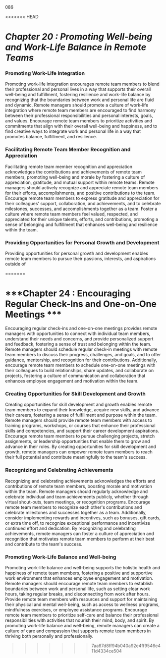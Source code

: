 086

<<<<<<< HEAD


# ***Chapter 20 : Promoting Well-being and Work-Life Balance in Remote Teams***



### **Promoting Work-Life Integration**

Promoting work-life integration encourages remote team members to blend their professional and personal lives in a way that supports their overall well-being and fulfillment, fostering resilience and work-life balance by recognizing that the boundaries between work and personal life are fluid and dynamic. Remote managers should promote a culture of work-life integration where remote team members are encouraged to find harmony between their professional responsibilities and personal interests, goals, and values. Encourage remote team members to prioritize activities and commitments that align with their overall well-being and happiness, and to find creative ways to integrate work and personal life in a way that promotes balance, fulfillment, and resilience.

### **Facilitating Remote Team Member Recognition and Appreciation**

Facilitating remote team member recognition and appreciation acknowledges the contributions and achievements of remote team members, promoting well-being and morale by fostering a culture of appreciation, gratitude, and mutual support within remote teams. Remote managers should actively recognize and appreciate remote team members for their efforts, accomplishments, and positive contributions to the team. Encourage remote team members to express gratitude and appreciation for their colleagues' support, collaboration, and achievements, and to celebrate milestones, successes, and accomplishments together as a team. Foster a culture where remote team members feel valued, respected, and appreciated for their unique talents, efforts, and contributions, promoting a sense of belonging and fulfillment that enhances well-being and resilience within the team.

### **Providing Opportunities for Personal Growth and Development**

Providing opportunities for personal growth and development enables remote team members to pursue their passions, interests, and aspirations outside of
 


=======
# ***Chapter 24 : Encouraging Regular Check-Ins and One-on-One Meetings ***

Encouraging regular check-ins and one-on-one meetings provides remote managers with opportunities to connect with individual team members, understand their needs and concerns, and provide personalized support and feedback, fostering a sense of trust and belonging within the team. Remote managers should schedule regular check-in meetings with remote team members to discuss their progress, challenges, and goals, and to offer guidance, mentorship, and recognition for their contributions. Additionally, encourage remote team members to schedule one-on-one meetings with their colleagues to build relationships, share updates, and collaborate on projects, fostering a culture of communication and collaboration that enhances employee engagement and motivation within the team.

### **Creating Opportunities for Skill Development and Growth**

Creating opportunities for skill development and growth enables remote team members to expand their knowledge, acquire new skills, and advance their careers, fostering a sense of fulfillment and purpose within the team. Remote managers should provide remote team members with access to training programs, workshops, or courses that enhance their professional skills and competencies, and support their career development aspirations. Encourage remote team members to pursue challenging projects, stretch assignments, or leadership opportunities that enable them to grow and advance in their roles. By creating opportunities for skill development and growth, remote managers can empower remote team members to reach their full potential and contribute meaningfully to the team's success.

### **Recognizing and Celebrating Achievements**

Recognizing and celebrating achievements acknowledges the efforts and contributions of remote team members, boosting morale and motivation within the team. Remote managers should regularly acknowledge and celebrate individual and team achievements publicly, whether through virtual shout-outs, team meetings, or recognition programs. Encourage remote team members to recognize each other's contributions and celebrate milestones and successes together as a team. Additionally, consider implementing rewards and incentives, such as bonuses, gift cards, or extra time off, to recognize exceptional performance and incentivize continued effort and dedication. By recognizing and celebrating achievements, remote managers can foster a culture of appreciation and recognition that motivates remote team members to perform at their best and contribute to the team's success.

### **Promoting Work-Life Balance and Well-being**

Promoting work-life balance and well-being supports the holistic health and happiness of remote team members, fostering a positive and supportive work environment that enhances employee engagement and motivation. Remote managers should encourage remote team members to establish boundaries between work and personal life, such as setting clear work hours, taking regular breaks, and disconnecting from work after hours. Provide remote team members with resources and support for maintaining their physical and mental well-being, such as access to wellness programs, mindfulness exercises, or employee assistance programs. Encourage remote team members to prioritize self-care and balance their professional responsibilities with activities that nourish their mind, body, and spirit. By promoting work-life balance and well-being, remote managers can create a culture of care and compassion that supports remote team members in thriving both personally and professionally.
>>>>>>> 7aa67d8ff94b040a92e4ff9546e411d4334ce504
